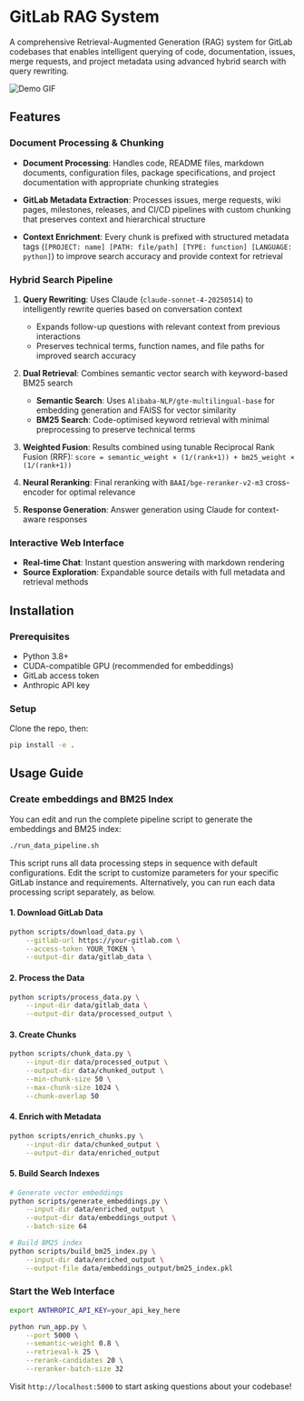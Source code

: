 # GitLab RAG System

A comprehensive Retrieval-Augmented Generation (RAG) system for GitLab codebases that enables intelligent querying of code, documentation, issues, merge requests, and project metadata using advanced hybrid search with query rewriting.

![Demo GIF](./demo/demo.gif)

## Features

### **Document Processing & Chunking**

- **Document Processing**: Handles code, README files, markdown documents, configuration files, package specifications, and project documentation with appropriate chunking strategies

- **GitLab Metadata Extraction**: Processes issues, merge requests, wiki pages, milestones, releases, and CI/CD pipelines with custom chunking that preserves context and hierarchical structure

- **Context Enrichment**: Every chunk is prefixed with structured metadata tags (`[PROJECT: name] [PATH: file/path] [TYPE: function] [LANGUAGE: python]`) to improve search accuracy and provide context for retrieval

### **Hybrid Search Pipeline**

1. **Query Rewriting**: Uses Claude (`claude-sonnet-4-20250514`) to intelligently rewrite queries based on conversation context
   - Expands follow-up questions with relevant context from previous interactions
   - Preserves technical terms, function names, and file paths for improved search accuracy

2. **Dual Retrieval**: Combines semantic vector search with keyword-based BM25 search
   - **Semantic Search**: Uses `Alibaba-NLP/gte-multilingual-base` for embedding generation and FAISS for vector similarity
   - **BM25 Search**: Code-optimised keyword retrieval with minimal preprocessing to preserve technical terms

3. **Weighted Fusion**: Results combined using tunable Reciprocal Rank Fusion (RRF): `score = semantic_weight × (1/(rank+1)) + bm25_weight × (1/(rank+1))`

4. **Neural Reranking**: Final reranking with `BAAI/bge-reranker-v2-m3` cross-encoder for optimal relevance

5. **Response Generation**: Answer generation using Claude for context-aware responses

### **Interactive Web Interface**
- **Real-time Chat**: Instant question answering with markdown rendering
- **Source Exploration**: Expandable source details with full metadata and retrieval methods

## Installation

### Prerequisites
- Python 3.8+
- CUDA-compatible GPU (recommended for embeddings)
- GitLab access token
- Anthropic API key

### Setup
Clone the repo, then:
```bash
pip install -e .
```

## Usage Guide

### Create embeddings and BM25 Index

You can edit and run the complete pipeline script to generate the embeddings and BM25 index:

```bash
./run_data_pipeline.sh
```

This script runs all data processing steps in sequence with default configurations. Edit the script to customize parameters for your specific GitLab instance and requirements. Alternatively, you can run each data processing script separately, as below.

#### 1. Download GitLab Data
```bash
python scripts/download_data.py \
    --gitlab-url https://your-gitlab.com \
    --access-token YOUR_TOKEN \
    --output-dir data/gitlab_data \
```

#### 2. Process the Data
```bash
python scripts/process_data.py \
    --input-dir data/gitlab_data \
    --output-dir data/processed_output \
```

#### 3. Create Chunks
```bash
python scripts/chunk_data.py \
    --input-dir data/processed_output \
    --output-dir data/chunked_output \
    --min-chunk-size 50 \
    --max-chunk-size 1024 \
    --chunk-overlap 50
```

#### 4. Enrich with Metadata
```bash
python scripts/enrich_chunks.py \
    --input-dir data/chunked_output \
    --output-dir data/enriched_output
```

#### 5. Build Search Indexes
```bash
# Generate vector embeddings
python scripts/generate_embeddings.py \
    --input-dir data/enriched_output \
    --output-dir data/embeddings_output \
    --batch-size 64

# Build BM25 index
python scripts/build_bm25_index.py \
    --input-dir data/enriched_output \
    --output-file data/embeddings_output/bm25_index.pkl
```

### Start the Web Interface
```bash
export ANTHROPIC_API_KEY=your_api_key_here

python run_app.py \
    --port 5000 \
    --semantic-weight 0.8 \
    --retrieval-k 25 \
    --rerank-candidates 20 \
    --reranker-batch-size 32
```

Visit `http://localhost:5000` to start asking questions about your codebase!
